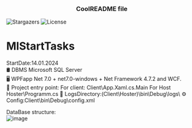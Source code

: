 <br/>
<p align="center">
  <h3 align="center">CoolREADME file</h3>

  <p align="center">
    
  </p>
</p>

![Stargazers](https://img.shields.io/github/stars/ShaanCoding/ReadME-Generator?style=social) ![License](https://img.shields.io/github/license/ShaanCoding/ReadME-Generator) 

# MlStartTasks
StartDate:14.01.2024  
🛢️  DBMS Microsoft SQL Server  
🖥️ WPFapp Net 7.0 + net7.0-windows + Net Framework 4.7.2 and WCF.  
🚀 Project entry point: For client: Client\App.Xaml.cs.Main  For Host Hoster\Programm.cs
📜 LogsDirectory:(Client\Hoster)\bin\Debug\logs\ 
⚙️ Config:Client\bin\Debug\config.xml

DataBase structure:  
![image](https://github.com/IoannTerrible/MlStartTasks/assets/116111680/221d56a0-6ebd-4665-8427-6a5b06977e92)
